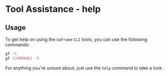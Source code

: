 # Tool Assistance - help

## Usage

To get help on using the `GoFrame` `CLI` tools, you can use the following commands:

```bash
gf -h
gf [COMMAND] -h
```

For anything you're unsure about, just use the `help` command to take a look.
